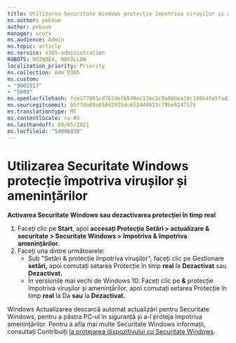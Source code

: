 ```yaml
---
title: Utilizarea Securitate Windows protecție împotriva virușilor și amenințărilor
ms.author: pebaum
author: pebaum
manager: scotv
ms.audience: Admin
ms.topic: article
ms.service: o365-administration
ROBOTS: NOINDEX, NOFOLLOW
localization_priority: Priority
ms.collection: Adm_O365
ms.custom:
- "9001517"
- "5609"
ms.openlocfilehash: fce177091cd762defb549ec11bc2c9a86bea10c198b4fe5fad17c128379f2a8a
ms.sourcegitcommit: b5f7da89a650d2915dc652449623c78be6247175
ms.translationtype: MT
ms.contentlocale: ro-RO
ms.lasthandoff: 08/05/2021
ms.locfileid: "54006830"
---
```

# <a name="use-windows-security-for-virus-and-threat-protection"></a>Utilizarea Securitate Windows protecție împotriva virușilor și amenințărilor

**Activarea Securitate Windows sau dezactivarea protecției în timp real**

1. Faceți clic pe **Start**, apoi **accesați Protecție Setări > actualizare & securitate > Securitate Windows > împotriva & împotriva amenințărilor.**
2. Faceți una dintre următoarele:
    - Sub "Setări & protecție împotriva virușilor", faceți clic pe Gestionare **setări,** apoi comutați setarea Protecție în timp **real** la **Dezactivat** sau **Dezactivat.**
    - În versiunile mai vechi de Windows 10: Faceți clic pe **&** protecție împotriva virușilor și amenințărilor, apoi comutați setarea Protecție în timp **real** la Da **sau** la **Dezactivat.**

Windows Actualizarea descarcă automat actualizări pentru Securitate Windows, pentru a păstra PC-ul în siguranță și a-l proteja împotriva amenințărilor. Pentru a afla mai multe Securitate Windows informații, consultați Contribuiți [la protejarea dispozitivului cu Securitate Windows](https://support.microsoft.com/help/17464/windows-10-help-protect-my-device-with-windows-security).
